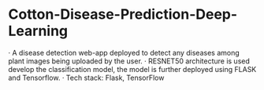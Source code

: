# Cotton-Disease-Prediction-Deep-Learning
·	A disease detection web-app deployed to detect any diseases among plant images being uploaded by the user.
·	RESNET50 architecture is used develop the classification model, the model is further deployed using FLASK and Tensorflow.
·	Tech stack: Flask, TensorFlow  
